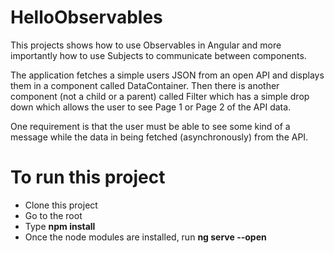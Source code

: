 # HelloObservables
This projects shows how to use Observables in Angular and more importantly how to use Subjects to communicate between components.

The application fetches a simple users JSON from an open API and displays them in a component called DataContainer. Then there is another component (not a child or a parent) called Filter which has a simple drop down which allows the user to see Page 1 or Page 2 of the API data. 

One requirement is that the user must be able to see some kind of a message while the data in being fetched (asynchronously) from the API.

# To run this project
- Clone this project
- Go to the root
- Type **npm install**
- Once the node modules are installed, run **ng serve --open**
